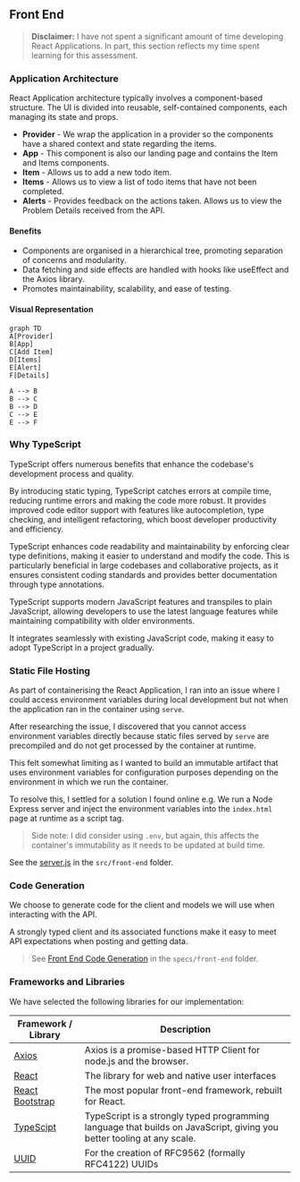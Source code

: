 ## Front End 

> **Disclaimer:** I have not spent a significant amount of time developing React Applications. In part, this section reflects my time spent learning for this assessment.

### Application Architecture

React Application architecture typically involves a component-based structure. The UI is divided into reusable, self-contained components, each managing its state and props. 

- **Provider** - We wrap the application in a provider so the components have a shared context and state regarding the items. 
- **App** - This component is also our landing page and contains the Item and Items components.
- **Item** - Allows us to add a new todo item. 
- **Items** - Allows us to view a list of todo items that have not been completed.
- **Alerts** - Provides feedback on the actions taken. Allows us to view the Problem Details received from the API.

#### Benefits

- Components are organised in a hierarchical tree, promoting separation of concerns and modularity.
- Data fetching and side effects are handled with hooks like useEffect and the Axios library. 
- Promotes maintainability, scalability, and ease of testing.

#### Visual Representation

```mermaid
graph TD
A[Provider]
B[App]
C[Add Item]
D[Items]
E[Alert]
F[Details]

A --> B
B --> C
B --> D
C --> E
E --> F
```

### Why TypeScript

TypeScript offers numerous benefits that enhance the codebase's development process and quality. 

By introducing static typing, TypeScript catches errors at compile time, reducing runtime errors and making the code more robust. It provides improved code editor support with features like autocompletion, type checking, and intelligent refactoring, which boost developer productivity and efficiency.

TypeScript enhances code readability and maintainability by enforcing clear type definitions, making it easier to understand and modify the code. This is particularly beneficial in large codebases and collaborative projects, as it ensures consistent coding standards and provides better documentation through type annotations.

TypeScript supports modern JavaScript features and transpiles to plain JavaScript, allowing developers to use the latest language features while maintaining compatibility with older environments. 

It integrates seamlessly with existing JavaScript code, making it easy to adopt TypeScript in a project gradually.

### Static File Hosting

As part of containerising the React Application, I ran into an issue where I could access environment variables during local development but not when the application ran in the container using `serve`.

After researching the issue, I discovered that you cannot access environment variables directly because static files served by `serve` are precompiled and do not get processed by the container at runtime.

This felt somewhat limiting as I wanted to build an immutable artifact that uses environment variables for configuration purposes depending on the environment in which we run the container. 

To resolve this, I settled for a solution I found online e.g. We run a Node Express server and inject the environment variables into the `index.html` page at runtime as a script tag. 

> Side note: I did consider using `.env`, but again, this affects the container's immutability as it needs to be updated at build time.

See the [server.js](src/front-end/server.js) in the `src/front-end` folder.

### Code Generation

We choose to generate code for the client and models we will use when interacting with the API. 

A strongly typed client and its associated functions make it easy to meet API expectations when posting and getting data.

> See [Front End Code Generation](specs/front-end) in the `specs/front-end` folder.

### Frameworks and Libraries

We have selected the following libraries for our implementation:

|Framework / Library|Description|
|-|-|
| [Axios](https://axios-http.com/docs/intro) | Axios is a promise-based HTTP Client for node.js and the browser. |
| [React](https://react.dev/) | The library for web and native user interfaces |
| [React Bootstrap](https://react-bootstrap.github.io/) | The most popular front-end framework, rebuilt for React. |
| [TypeScipt](https://www.typescriptlang.org/) | TypeScript is a strongly typed programming language that builds on JavaScript, giving you better tooling at any scale. |
| [UUID](https://www.npmjs.com/package/uuid) | For the creation of RFC9562 (formally RFC4122) UUIDs |
